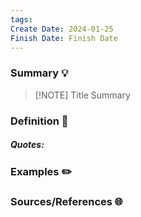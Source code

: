 ```yaml
---
tags: 
Create Date: 2024-01-25
Finish Date: Finish Date
---
```

### Summary 💡


> [!NOTE] Title
> Summary
### Definition 📖
##### Quotes:

### Examples ✏️

### Sources/References 🌐 
